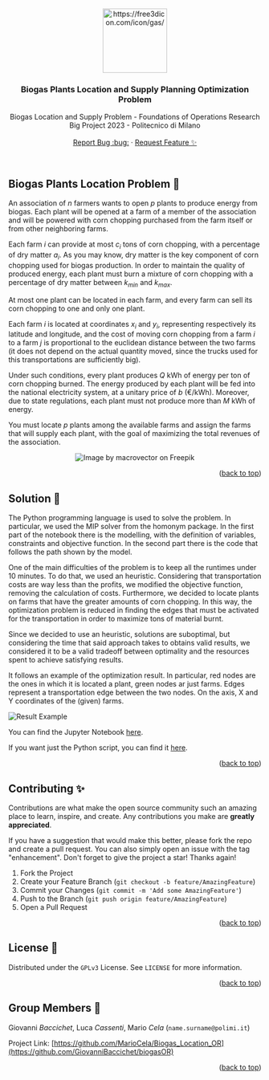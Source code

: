 <!-- Improved compatibility of back to top link: See: https://github.com/othneildrew/Best-README-Template/pull/73 -->
<a name="readme-top"></a>
<!--
*** Thanks for checking out the Best-README-Template. If you have a suggestion
*** that would make this better, please fork the repo and create a pull request
*** or simply open an issue with the tag "enhancement".
*** Don't forget to give the project a star!
*** Thanks again! Now go create something AMAZING! :D
-->

<!-- PROJECT LOGO -->
<br />
<div align="center">
  <a href="https://github.com/GiovanniBaccichet/biogasOR">
    <img src="media/Gas.png" alt="https://free3dicon.com/icon/gas/" width="128">
  </a>

<h3 align="center">Biogas Plants Location and Supply Planning Optimization Problem</h3>

  <p align="center">
    Biogas Location and Supply Problem - Foundations of Operations Research Big Project 2023 - Politecnico di Milano
    <br />
    <br />
    <a href="https://github.com/GiovanniBaccichet/biogasOR/issues">Report Bug :bug:</a>
    ·
    <a href="https://github.com/GiovanniBaccichet/biogasOR/issues">Request Feature ✨</a>
  </p>
  <br />
</div>

<!-- ABOUT THE PROJECT -->
## Biogas Plants Location Problem 🌾

An association of $n$ farmers wants to open $p$ plants to produce energy from biogas. 
Each plant will be opened at a farm of a member of the association and will be powered with corn chopping purchased from the farm itself or from other neighboring farms.

Each farm $i$ can provide at most $c_i$ tons of corn chopping, with a percentage of dry matter $a_i$. As you may know, dry matter is the key component of corn chopping used for biogas production. In order to maintain the quality of produced energy, each plant must burn a mixture of corn chopping with a percentage of dry matter between $k_{min}$ and $k_{max}$. 

At most one plant can be located in each farm, and every farm can sell its corn chopping to one and only one plant.

Each farm $i$ is located at coordinates $x_i$ and $y_i$, representing respectively its latitude and longitude, and the cost of moving corn chopping from a farm $i$ to a farm $j$ is proportional to the euclidean distance between the two farms (it does not depend on the actual quantity moved, since the trucks used for this transportations are sufficiently big). 

Under such conditions, every plant produces $Q$ kWh of energy per ton of corn chopping burned. The energy produced by each plant will be fed into the national electricity system, at a unitary price of $b$ (€/kWh). Moreover, due to state regulations, each plant must not produce more than $M$ kWh of energy.

You must locate $p$ plants among the available farms and assign the farms that will supply each plant, with the goal of maximizing the total revenues of the association.

<p align="center">
  <img src="media/farm-illustration.png" alt="Image by macrovector on Freepik"/>
</p>

<p align="right">(<a href="#readme-top">back to top</a>)</p>

## Solution 🎯

The Python programming language is used to solve the problem. In particular, we used the MIP solver from the homonym package. In the first part of the notebook there is the modelling, with the definition of variables, constraints and objective function. In the second part there is the code that follows the path shown by the model. 

One of the main difficulties of the problem is to keep all the runtimes under 10 minutes. To do that, we used an heuristic. Considering that transportation costs are way less than the profits, we modified the objective function, removing the
calculation of costs. Furthermore, we decided to locate plants on farms that have the greater amounts of corn chopping. In this way, the optimization problem is reduced in finding the edges that must be activated for the transportation in order to maximize tons of material burnt.

Since we decided to use an heuristic, solutions are suboptimal, but considering the time that said approach takes to obtains valid results, we considered it to be a valid tradeoff between optimality and the resources spent to achieve satisfying results.

It follows an example of the optimization result. In particular, red nodes are the ones in which it is located a plant, green nodes ar just farms. Edges represent a transportation edge between the two nodes. On the axis, X and Y coordinates of the (given) farms.

![Result Example](media/result_example.png)

You can find the Jupyter Notebook [here](notebook.ipynb).

If you want just the Python script, you can find it [here](src/main.py).

<p align="right">(<a href="#readme-top">back to top</a>)</p>

<!-- CONTRIBUTING -->
## Contributing ✨

Contributions are what make the open source community such an amazing place to learn, inspire, and create. Any contributions you make are **greatly appreciated**.

If you have a suggestion that would make this better, please fork the repo and create a pull request. You can also simply open an issue with the tag "enhancement".
Don't forget to give the project a star! Thanks again!

1. Fork the Project
2. Create your Feature Branch (`git checkout -b feature/AmazingFeature`)
3. Commit your Changes (`git commit -m 'Add some AmazingFeature'`)
4. Push to the Branch (`git push origin feature/AmazingFeature`)
5. Open a Pull Request

<p align="right">(<a href="#readme-top">back to top</a>)</p>



<!-- LICENSE -->
## License 📄

Distributed under the `GPLv3` License. See `LICENSE` for more information.

<p align="right">(<a href="#readme-top">back to top</a>)</p>



<!-- CONTACT -->
## Group Members 👥

Giovanni *Baccichet*, Luca *Cassenti*, Mario *Cela* (`name.surname@polimi.it`)

Project Link: [https://github.com/MarioCela/Biogas_Location_OR](https://github.com/GiovanniBaccichet/biogasOR)

<p align="right">(<a href="#readme-top">back to top</a>)</p>
